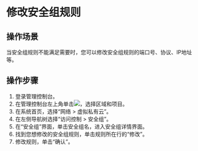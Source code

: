 # 修改安全组规则<a name="vpc_SecurityGroup_0005"></a>

## 操作场景<a name="section111711223183718"></a>

当安全组规则不能满足需要时，您可以修改安全组规则的端口号、协议、IP地址等。

## 操作步骤<a name="section423982018414"></a>

1.  登录管理控制台。
2.  在管理控制台左上角单击![](figures/icon-region.png)，选择区域和项目。
3.  在系统首页，选择“网络 \> 虚拟私有云”。
4.  在左侧导航树选择“访问控制 \> 安全组”。
5.  在“安全组”界面，单击安全组名，进入安全组详情界面。
6.  找到您想修改的安全组规则，单击规则所在行的“修改”。
7.  修改规则，单击“确认”。

